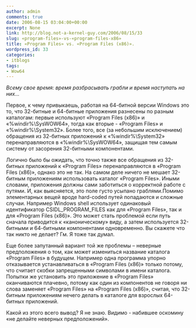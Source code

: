 ```yaml
---
author: admin
comments: true
date: 2006-08-15 03:04:00+00:00
excerpt: None
link: http://blog.not-a-kernel-guy.com/2006/08/15/33
slug: «program-files»-vs-«program-files-x86»
title: «Program Files» vs. «Program Files (x86)».
wordpress_id: 33
categories:
- itblogs
tags:
- Wow64
---
```


_Всему свое время: время разбрасывать грабли и время наступать на них..._



Первое, к чему привыкаешь, работая на 64-битной версии Windows это то, что 32-битные и 64-битные приложения разнесены по разным каталогам: первые используют «Program Files (x86)» и «%windir%\SysWOW64», тогда как вторые - «Program Files» и «%windir%\System32». Более  того, все (за небольшим исключением) обращения из 32-битных приложений к «%windir%\System32» перенаправляются в «%windir%\SysWOW64», защищая тем самым систему от засорения 32-битными компонентами.

<!-- more -->Логично было бы ожидать, что точно также все обращения из 32-битных приложений к «Program Files» перенаправляются в «Program Files (x86)», однако это не так. На самом деле ничего не мешает 32-битным приложениям использовать каталог «Program Files». Иными словами, приложения должны сами заботиться о корректной работе с путями. И, как выясняется, это поле густо усыпано граблями.Помимо элементарных вещей вроде hard-coded путей попадаются и сложные случаи. Например Windows shell использует одинаковый идентификатор CSIDL_PROGRAM_FILES как для «Program Files», так и для «Program Files (x86)». Это может стать проблемой если путь сначала приводится к «каноническому» виду, а затем используется 32-битными и 64-битными компонентами одновременно. Вы скажете что так никто не делает? Гм. Я тоже так думал.

Еще более запутанный вариант той же проблемы – неверные предположения о том, как может измениться название каталога «Program Files» в будущем. Например одна программа упорно отказывается устанавливаться в «Program Files (x86)» только потому, что считает скобки запрещенными символами в имени каталога. Попытки же установить это приложение в «Program Files» оканчиваются плачевно, потому как один из компонентов не говоря ни слова заменяет «Program Files» на «Program Files (x86)», считая, что 32-битным приложениям нечего делать в каталоге для взрослых 64-битных приложений.

Какой из этого всего вывод? Я не знаю. Видимо - набившее оскомину «не делайте неверных предположений».
